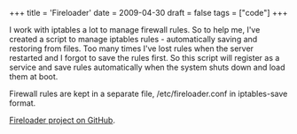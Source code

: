 +++
title = 'Fireloader'
date = 2009-04-30
draft = false
tags = ["code"]
+++

I work with iptables a lot to manage firewall rules. 
So to help me, I've created a script to manage iptables rules - automatically saving and restoring from files. 
Too many times I've lost rules when the server restarted and I forgot to save the rules first.
So this script will register as a service and save rules automatically when the system shuts down and load them at boot.

Firewall rules are kept in a separate file, /etc/fireloader.conf in iptables-save format.

[Fireloader project on GitHub](https://github.com/tobyoxborrow/Fireloader/).

